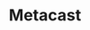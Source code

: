 ---
title: 'Metacast'
link: 'https://www.notion.so/MetaCast-92c8bd50e6b8402499155fc8bbafe5da'
summary: 'El proyecto de Carlos nos sigue ayudando con sus resúmenes de podcasts (muchos de tecnología).'
tags: ['education', 'ideas']
---